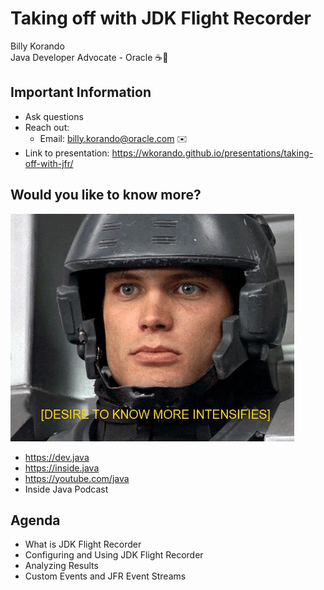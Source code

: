 # Taking off with JDK Flight Recorder

Billy Korando 
<br/>
Java Developer Advocate - Oracle ☕️🥑
>>

## Important Information

* Ask questions
* Reach out: 
    * Email: billy.korando@oracle.com ✉️
* Link to presentation: https://wkorando.github.io/presentations/taking-off-with-jfr/ 
>>

## Would you like to know more?

![](images/know-more.gif)

* https://dev.java
* https://inside.java
* https://youtube.com/java 
* Inside Java Podcast
>>

## Agenda
* What is JDK Flight Recorder
* Configuring and Using JDK Flight Recorder
* Analyzing Results
* Custom Events and JFR Event Streams